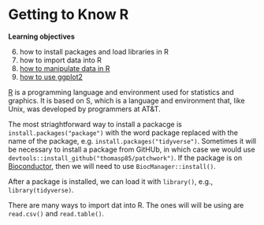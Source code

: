 # Getting to Know R

**Learning objectives**

6.	how to install packages and load libraries in R
7.	how to import data into R
8.	[how to manipulate data in R](https://www.tidyverse.org/)
9.	[how to use ggplot2](https://r-graphics.org/)

[R](https://www.r-project.org/about.html) is a programming language and environment used for statistics and graphics. It is based on S, which is a language and environment that, like Unix, was developed by programmers at AT&T. 

The most striaghtforward way to install a packacge is `install.packages("package")` with the word package replaced with the name of the package, e.g. `install.packages("tidyverse")`. Sometimes it will be necessary to install a package from GitHUb, in which case we would use `devtools::install_github("thomasp85/patchwork")`. If the package is on [Bioconductor](https://www.bioconductor.org/install/), then we will need to use `BiocManager::install()`.

After a package is installed, we can load it with `library()`, e.g., `library(tidyverse)`.

There are many ways to import dat into R. The ones will will be using are `read.csv()` and `read.table()`.
